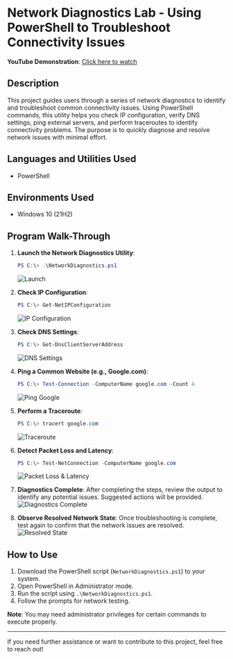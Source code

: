 # Network Diagnostics Lab - Using PowerShell to Troubleshoot Connectivity Issues

**YouTube Demonstration**: [Click here to watch](https://youtu.be/Zkjf7vcRJMo)

## Description
This project guides users through a series of network diagnostics to identify and troubleshoot common connectivity issues. Using PowerShell commands, this utility helps you check IP configuration, verify DNS settings, ping external servers, and perform traceroutes to identify connectivity problems. The purpose is to quickly diagnose and resolve network issues with minimal effort.

## Languages and Utilities Used
- PowerShell

## Environments Used
- Windows 10 (21H2)

## Program Walk-Through

1. **Launch the Network Diagnostics Utility**:
    ```powershell
    PS C:\> .\NetworkDiagnostics.ps1
    ```
    ![Launch](https://i.imgur.com/1hM7zOz.png)

2. **Check IP Configuration**:
    ```powershell
    PS C:\> Get-NetIPConfiguration
    ```
    ![IP Configuration](https://i.imgur.com/N7eUmzX.png)

3. **Check DNS Settings**:
    ```powershell
    PS C:\> Get-DnsClientServerAddress
    ```
    ![DNS Settings](https://i.imgur.com/MbSzRp6.png)

4. **Ping a Common Website (e.g., Google.com)**:
    ```powershell
    PS C:\> Test-Connection -ComputerName google.com -Count 4
    ```
    ![Ping Google](https://i.imgur.com/x6XzPGv.png)

5. **Perform a Traceroute**:
    ```powershell
    PS C:\> tracert google.com
    ```
    ![Traceroute](https://i.imgur.com/v4BmVEG.png)

6. **Detect Packet Loss and Latency**:
    ```powershell
    PS C:\> Test-NetConnection -ComputerName google.com
    ```
    ![Packet Loss & Latency](https://i.imgur.com/QAfEdLW.png)

7. **Diagnostics Complete**:
    After completing the steps, review the output to identify any potential issues. Suggested actions will be provided.
    ![Diagnostics Complete](https://i.imgur.com/sV4aTRF.png)

8. **Observe Resolved Network State**:
    Once troubleshooting is complete, test again to confirm that the network issues are resolved.
    ![Resolved State](https://i.imgur.com/F7gXbVW.png)

## How to Use
1. Download the PowerShell script (`NetworkDiagnostics.ps1`) to your system.
2. Open PowerShell in Administrator mode.
3. Run the script using `.\NetworkDiagnostics.ps1`.
4. Follow the prompts for network testing.

**Note**: You may need administrator privileges for certain commands to execute properly.

---

If you need further assistance or want to contribute to this project, feel free to reach out!
